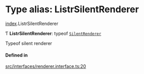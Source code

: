 # Type alias: ListrSilentRenderer

[index](../modules/index.md).ListrSilentRenderer

Ƭ **ListrSilentRenderer**: typeof [`SilentRenderer`](../classes/renderer_silent_renderer.SilentRenderer.md)

Typeof silent renderer

#### Defined in

[src/interfaces/renderer.interface.ts:20](https://github.com/cenk1cenk2/listr2/blob/a554689/src/interfaces/renderer.interface.ts#L20)
